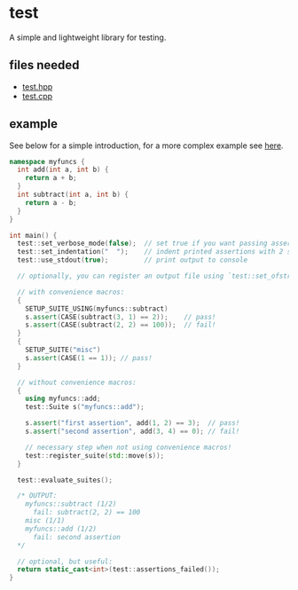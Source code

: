 # test

A simple and lightweight library for testing.

## files needed

- [test.hpp](../include/test.hpp)
- [test.cpp](../impl/test.cpp)

## example

See below for a simple introduction, for a more complex example see [here](https://github.com/nluka/cpp-lib/tree/main/testing).

```cpp
namespace myfuncs {
  int add(int a, int b) {
    return a + b;
  }
  int subtract(int a, int b) {
    return a - b;
  }
}

int main() {
  test::set_verbose_mode(false);  // set true if you want passing assertions to be printed
  test::set_indentation("  ");    // indent printed assertions with 2 spaces
  test::use_stdout(true);         // print output to console

  // optionally, you can register an output file using `test::set_ofstream`

  // with convenience macros:
  {
    SETUP_SUITE_USING(myfuncs::subtract)
    s.assert(CASE(subtract(3, 1) == 2));    // pass!
    s.assert(CASE(subtract(2, 2) == 100));  // fail!
  }
  {
    SETUP_SUITE("misc")
    s.assert(CASE(1 == 1)); // pass!
  }

  // without convenience macros:
  {
    using myfuncs::add;
    test::Suite s("myfuncs::add");

    s.assert("first assertion", add(1, 2) == 3);  // pass!
    s.assert("second assertion", add(3, 4) == 0); // fail!

    // necessary step when not using convenience macros!
    test::register_suite(std::move(s));
  }

  test::evaluate_suites();

  /* OUTPUT:
    myfuncs::subtract (1/2)
      fail: subtract(2, 2) == 100
    misc (1/1)
    myfuncs::add (1/2)
      fail: second assertion
  */

  // optional, but useful:
  return static_cast<int>(test::assertions_failed());
}
```
